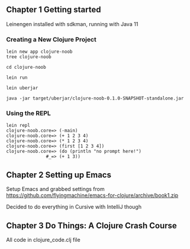 ## Chapter 1 Getting started

Leinengen installed with sdkman, running with Java 11

### Creating a New Clojure Project

```
lein new app clojure-noob
tree clojure-noob
```



```
cd clojure-noob

lein run
```



```
lein uberjar

java -jar target/uberjar/clojure-noob-0.1.0-SNAPSHOT-standalone.jar
```



### Using the REPL

```
lein repl
clojure-noob.core=> (-main)
clojure-noob.core=> (+ 1 2 3 4)
clojure-noob.core=> (* 1 2 3 4)
clojure-noob.core=> (first [1 2 3 4])
clojure-noob.core=> (do (println "no prompt here!")
               #_=> (+ 1 3))
```



## Chapter 2 Setting up Emacs

Setup Emacs and grabbed settings from https://github.com/flyingmachine/emacs-for-clojure/archive/book1.zip

Decided to do everything in Cursive with IntelliJ though



## Chapter 3 Do Things: A Clojure Crash Course

All code in clojure_code.clj file